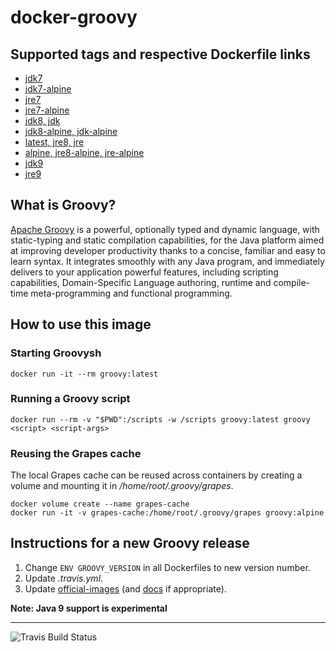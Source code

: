 # docker-groovy

## Supported tags and respective Dockerfile links

* [jdk7](https://github.com/groovy/docker-groovy/blob/master/jdk7/Dockerfile)
* [jdk7-alpine](https://github.com/groovy/docker-groovy/blob/master/jdk7-alpine/Dockerfile)
* [jre7](https://github.com/groovy/docker-groovy/blob/master/jre7/Dockerfile)
* [jre7-alpine](https://github.com/groovy/docker-groovy/blob/master/jre7-alpine/Dockerfile)
* [jdk8, jdk](https://github.com/groovy/docker-groovy/blob/master/jdk8/Dockerfile)
* [jdk8-alpine, jdk-alpine](https://github.com/groovy/docker-groovy/blob/master/jdk8-alpine/Dockerfile)
* [latest, jre8, jre](https://github.com/groovy/docker-groovy/blob/master/jre8/Dockerfile)
* [alpine, jre8-alpine, jre-alpine](https://github.com/groovy/docker-groovy/blob/master/jre8-alpine/Dockerfile)
* [jdk9](https://github.com/groovy/docker-groovy/blob/master/jdk9/Dockerfile)
* [jre9](https://github.com/groovy/docker-groovy/blob/master/jre9/Dockerfile)

## What is Groovy?

[Apache Groovy](http://groovy-lang.org/) is a powerful, optionally typed and dynamic language, with static-typing and static compilation capabilities, for the Java platform aimed at improving developer productivity thanks to a concise, familiar and easy to learn syntax. It integrates smoothly with any Java program, and immediately delivers to your application powerful features, including scripting capabilities, Domain-Specific Language authoring, runtime and compile-time meta-programming and functional programming.

## How to use this image

### Starting Groovysh

`docker run -it --rm groovy:latest`

### Running a Groovy script

`docker run --rm -v "$PWD":/scripts -w /scripts groovy:latest groovy <script> <script-args>`

### Reusing the Grapes cache

The local Grapes cache can be reused across containers by creating a volume and mounting it in */home/root/.groovy/grapes*.

```
docker volume create --name grapes-cache
docker run -it -v grapes-cache:/home/root/.groovy/grapes groovy:alpine
```

## Instructions for a new Groovy release

1. Change `ENV GROOVY_VERSION` in all Dockerfiles to new version number.
1. Update _.travis.yml_.
1. Update [official-images](https://github.com/docker-library/official-images) (and [docs](https://github.com/docker-library/docs) if appropriate).

**Note: Java 9 support is experimental**

---
![Travis Build Status](https://travis-ci.org/groovy/docker-groovy.svg?branch=master)
